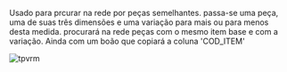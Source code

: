 Usado para prcurar na rede por peças semelhantes.
passa-se uma peça, uma de suas três dimensões e uma variação para mais ou para menos desta medida. procurará na rede peças com o mesmo item base e com a variação. Ainda com um boão que copiará a coluna 'COD_ITEM'

![tpvrm](https://github.com/user-attachments/assets/ae0c17e8-6a1a-4796-8884-c2d0a8937ad5)

